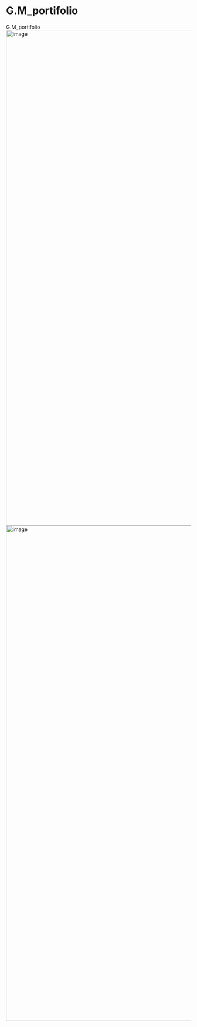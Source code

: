 # G.M_portifolio
G.M_portifolio
<img width="1352" alt="image" src="https://github.com/darcy521/G.M_portifolio/assets/94886510/fee3a674-26b3-4634-b5c7-3d7d3084b20a">
<img width="1352" alt="image" src="https://github.com/darcy521/G.M_portifolio/assets/94886510/17727085-e810-4dd5-bcac-98883fe27d80">

